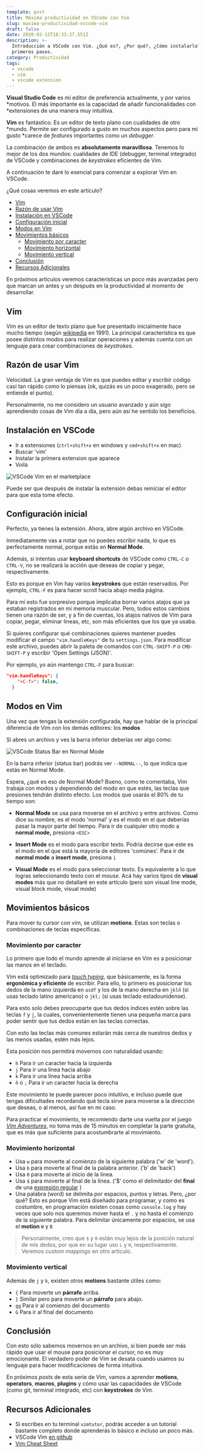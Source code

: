 ```yaml
---
template: post
title: Máxima productividad en VSCode con Vim
slug: maxima-productividad-vscode-vim
draft: false
date: 2020-02-12T18:33:27.551Z
description: >-
  Introducción a VSCode con Vim. ¿Qué es?, ¿Por qué?, ¿Cómo instalarlo? y
  primeros pasos.
category: Productividad
tags:
  - vscode
  - vim
  - vscode extension
---
```


**Visual Studio Code** es mi editor de preferencia actualmente, y por varios
*motivos. El más importante es la capacidad de añadir funcionalidades con
*extensiones de una manera muy intuitiva.

**Vim** es fantástico. Es un editor de texto plano con cualidades de otro
*mundo. Permite ser configurado a gusto en muchos aspectos pero para mi gusto
*carece de _features_ importantes como un _debugger_.

La combinación de ambos es **absolutamente maravillosa**. Tenemos lo mejor de
los dos mundos: cualidades de IDE (debugger, terminal integrado) de VSCode y
combinaciones de _keystrokes_ eficientes de Vim.

A continuación te daré lo esencial para comenzar a explorar Vim en VSCode.

¿Qué cosas veremos en este artículo?

- [Vim](#vim)
- [Razón de usar Vim](#raz%c3%b3n-de-usar-vim)
- [Instalación en VSCode](#instalaci%c3%b3n-en-vscode)
- [Configuración inicial](#configuraci%c3%b3n-inicial)
- [Modos en Vim](#modos-en-vim)
- [Movimientos básicos](#movimientos-b%c3%a1sicos)
  - [Movimiento por caracter](#movimiento-por-caracter)
  - [Movimiento horizontal](#movimiento-horizontal)
  - [Movimiento vertical](#movimiento-vertical)
- [Conclusión](#conclusi%c3%b3n)
- [Recursos Adicionales](#recursos-adicionales)

En próximos artículos veremos características un poco más avanzadas pero que
marcan un antes y un después en la productividad al momento de desarrollar.

## Vim

Vim es un editor de texto plano que fue presentado inicialmente hace mucho
tiempo (según [wikipedia](https://es.wikipedia.org/wiki/Vim) en 1991). La
principal característica es que posee distintos modos para realizar
operaciones y además cuenta con un lenguaje para crear combinaciones de
_keystrokes_.

## Razón de usar Vim

Velocidad. La gran ventaja de Vim es que puedes editar y escribir código casi
tan rápido como lo piensas (ok, quizás es un poco exagerado, pero se entiende
el punto).

Personalmente, no me considero un usuario avanzado y aún sigo aprendiendo
cosas de Vim día a día, pero aún así he sentido los beneficios.

## Instalación en VSCode

- Ir a extensiones (`ctrl+shift+x` en windows y `cmd+shift+x` en mac)
- Buscar 'vim'
- Instalar la primera extension que aparece
- Voilá

![VSCode Vim en el marketplace](images/vim-marketplace.png)

Puede ser que después de instalar la extensión debas reiniciar el editor para
que esta tome efecto.

## Configuración inicial

Perfecto, ya tienes la extensión. Ahora, abre algún archivo en VSCode.

Inmediatamente vas a notar que no puedes escribir nada, lo que es
perfectamente normal, porque estás en **Normal Mode**.

Además, si intentas usar **keyboard shortcuts** de VSCode como `CTRL-C` o
`CTRL-V`, no se realizará la acción que deseas de copiar y pegar,
respectivamente.

Esto es porque en Vim hay varios **keystrokes** que están reservados. Por
ejemplo, `CTRL-F` es para hacer scroll hacia abajo media página.

Para mí esto fue sorpresivo porque implicaba borrar varios atajos que ya
estaban registrados en mi memoria muscular. Pero, todos estos cambios tienen
una razón de ser, y a fin de cuentas, los atajos nativos de Vim para copiar,
pegar, eliminar lineas, etc, son más eficientes que los que ya usaba.

Si quieres configurar qué combinaciones quieres mantener puedes modificar el
campo `"vim.handleKeys"` de tu `settings.json`. Para modificar este archivo,
puedes abrir la paleta de comandos con `CTRL-SHIFT-P` o `CMD-SHIFT-P` y
escribir 'Open Settings (JSON)'.

Por ejemplo, yo aún mantengo `CTRL-F` para buscar:

```json
"vim.handleKeys": {
    "<C-f>": false,
  }
```

## Modos en Vim

Una vez que tengas la extensión configurada, hay que hablar de la principal
diferencia de Vim con los demás editores: los **modos**

Si abres un archivo y ves la barra inferior deberías ver algo como:

![VSCode Status Bar en Normal Mode](images/normal-mode.png)

En la barra inferior (status bar) podrás ver `--NORMAL--`, lo que indica que
estás en Normal Mode.

Espera, ¿qué es eso de Normal Mode? Bueno, como te comentaba, Vim trabaja con
modos y dependiendo del modo en que estés, las teclas que presiones tendrán
distinto efecto. Los modos que usarás el 80% de tu tiempo son:

- **Normal Mode** se usa para moverse en el archivo y entre archivos. Como
  dice su nombre, es el modo 'normal' y es el modo en el que deberías pasar la
  mayor parte del tiempo. Para ir de cualquier otro modo a **normal mode,**
  presiona `<ESC>`

- **Insert Mode** es el modo para escribir texto. Podría decirse que este es
  el modo en el que está la mayoría de editores 'comúnes'. Para ir de **normal
  mode** a **insert mode**, presiona `i`

- **Visual Mode** es el modo para seleccionar texto. Es equivalente a lo que
  logras seleccionando texto con el _mouse_. Acá hay varios tipos de **visual
  modes** más que no detallaré en este artículo (pero son visual line mode,
  visual block mode, visual mode)

## Movimientos básicos

Para mover tu cursor con vim, se utilizan **motions**. Estas son teclas o
combinaciones de teclas específicas.

### Movimiento por caracter

Lo primero que todo el mundo aprende al iniciarse en Vim es a posicionar las
manos en el teclado.

Vim está optimizado para
[_touch typing_](https://en.wikipedia.org/wiki/Touch_typing), que básicamente,
es la forma **ergonómica y eficiente** de escribir. Para ello, lo primero es
posicionar los dedos de la mano izquierda en `asdf` y los de la mano derecha en
`jklñ` (si usas teclado latino americano) o `jkl;` (si usas teclado
estadounidense).

Para esto solo debes preocuparte que tus dedos indices estén sobre las teclas `f` y `j`, la cuales, convenientemente tienen una pequeña marca para poder sentir que tus dedos están en las teclas correctas.

Con esto las teclas más comunes estarán más cerca de nuestros dedos y las
menos usadas, estén más lejos.

Esta posición nos permitirá movernos con naturalidad usando:

- `h` Para ir un caracter hacia la izquierda
- `j` Para ir una línea hacia abajo
- `k` Para ir una línea hacia arriba
- `ñ` o `;` Para ir un caracter hacia la derecha

Este movimiento te puede parecer poco intuitivo, e incluso puede que tengas
dificultades recordando qué tecla sirve para moverse a la dirección que
deseas, o al menos, así fue en mi caso.

Para practicar el movimiento, te recomiendo darte una vuelta por el juego
[_Vim Adventures_](https://vim-adventures.com/), no toma más de 15 minutos en
completar la parte gratuita, que es más que suficiente para acostumbrarte al
movimiento.

### Movimiento horizontal

- Usa `w` para moverte al comienzo de la siguiente palabra ('w' de 'word').
- Usa `b` para moverte al final de la palabra anterior. ('b' de 'back')
- Usa `0` para moverte al inicio de la línea.
- Usa `$` para moverte al final de la línea. ('\$' como el delimitador del
  **final** de una
  [expresión regular](https://es.wikipedia.org/wiki/Expresi%C3%B3n_regular) )
- Una palabra (word) se delimita por espacios, puntos y letras. Pero, ¿por qué?
  Esto es porque Vim está diseñado para programar, y como es costumbre, en
  programación existen cosas como `console.log` y hay veces que solo nos
  queremos mover hasta el `.` y no hasta el comienzo de la siguiente palabra.
  Para delimitar únicamente por espacios, se usa el **motion** `W` y `B`

> Personalmente, creo que `$` y `0` están muy lejos de la posición natural de
> mis dedos, por que en su lugar uso `L` y `H`, respectivamente. Veremos
> _custom mappings_ en otro artículo.

### Movimiento vertical

Además de `j` y `k`, existen otros **motions** bastante útiles como:

- `{` Para moverte un **párrafo** arriba.
- `}` Similar pero para moverte un **párrafo** para abajo.
- `gg` Para ir al comienzo del documento
- `G` Para ir al final del documento

## Conclusión

Con esto sólo sabemos movernos en un archivo, si bien puede ser más rápido
que usar el mouse para posicionar el cursor, no es muy emocionante. El
verdadero poder de Vim se desata cuando usamos su lenguaje para hacer
modificaciones de forma intuitiva.

En próximos _posts_ de esta serie de Vim, vamos a aprender **motions**,
**operators**, **macros**, **plugins** y cómo usar las capacidades de VSCode
(como git, terminal integrado, etc) con **keystrokes** de Vim.

## Recursos Adicionales

- Si escribes en tu terminal `vimtutor`, podrás acceder a un tutorial bastante completo donde aprenderás lo básico e incluso un poco más.
- VSCode Vim [en github](https://github.com/VSCodeVim/Vim)
- [Vim Cheat Sheet](https://vim.rtorr.com/)
